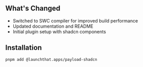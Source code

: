 ## What's Changed

* Switched to SWC compiler for improved build performance
* Updated documentation and README
* Initial plugin setup with shadcn components

## Installation
```bash
pnpm add @launchthat.apps/payload-shadcn
```

